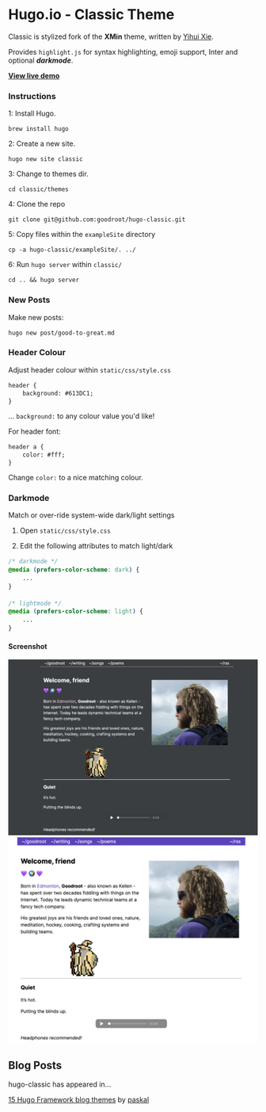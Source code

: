 # Hugo.io - Classic Theme

Classic is stylized fork of the **XMin** theme, written by [Yihui Xie](https://yihui.name).

Provides `highlight.js` for syntax highlighting, emoji support, Inter and optional **_darkmode_**.

[**View live demo**](https://goodroot.ca)

### Instructions

1: Install Hugo.

```
brew install hugo
```

2: Create a new site.

```
hugo new site classic
```

3: Change to themes dir.

```
cd classic/themes
```

4: Clone the repo

```
git clone git@github.com:goodroot/hugo-classic.git
```

5: Copy files within the `exampleSite` directory

```
cp -a hugo-classic/exampleSite/. ../
```

6: Run `hugo server` within `classic/`

```
cd .. && hugo server
```

### New Posts

Make new posts:

```
hugo new post/good-to-great.md
```

### Header Colour

Adjust header colour within `static/css/style.css`

```
header {
    background: #613DC1;
}
```

... `background:` to any colour value you'd like!

For header font:

```
header a {
    color: #fff;
}
```

Change `color:` to a nice matching colour.

### Darkmode

Match or over-ride system-wide dark/light settings

1. Open `static/css/style.css`

2. Edit the following attributes to match light/dark

```css
/* darkmode */
@media (prefers-color-scheme: dark) {
    ...
}

/* lightmode */
@media (prefers-color-scheme: light) {
    ...
}
```

#### Screenshot

![Hugo Classic dark mode](/images/dark.png)
![Hugo Classic light mode](/images/light.png)

## Blog Posts

hugo-classic has appeared in...

[15 Hugo Framework blog themes](https://terrty.net/2018/15-hugo-framework-blog-themes/) by [paskal](https://github.com/paskal)
